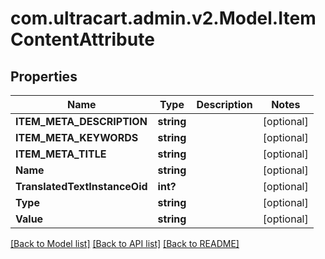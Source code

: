 # com.ultracart.admin.v2.Model.ItemContentAttribute
## Properties

Name | Type | Description | Notes
------------ | ------------- | ------------- | -------------
**ITEM_META_DESCRIPTION** | **string** |  | [optional] 
**ITEM_META_KEYWORDS** | **string** |  | [optional] 
**ITEM_META_TITLE** | **string** |  | [optional] 
**Name** | **string** |  | [optional] 
**TranslatedTextInstanceOid** | **int?** |  | [optional] 
**Type** | **string** |  | [optional] 
**Value** | **string** |  | [optional] 

[[Back to Model list]](../README.md#documentation-for-models) [[Back to API list]](../README.md#documentation-for-api-endpoints) [[Back to README]](../README.md)

